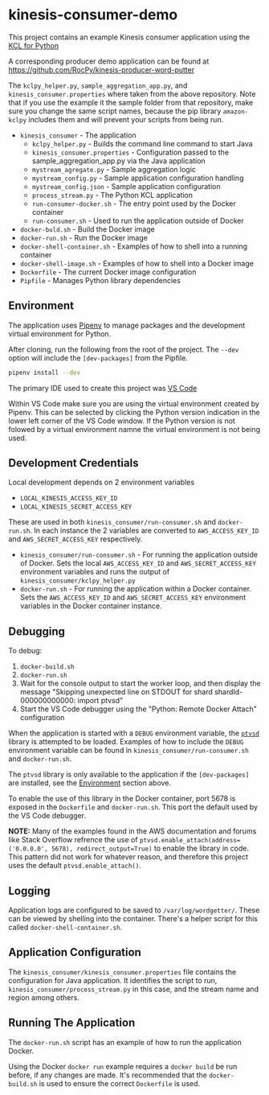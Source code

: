 # kinesis-consumer-demo

This project contains an example Kinesis consumer application using the [KCL for Python](https://github.com/awslabs/amazon-kinesis-client-python) 

A corresponding producer demo application can be found at https://github.com/RocPy/kinesis-producer-word-putter

The `kclpy_helper.py`, `sample_aggregation_app.py`, and `kinesis_consumer.properties` where taken from the above repository. Note that if you use the example it the sample folder from that repository, make sure you change the same script names, because the pip library `amazon-kclpy` includes them and will prevent your scripts from being run.

- `kinesis_consumer` - The application
    - `kclpy_helper.py` - Builds the command line command to start Java
    - `kinesis_consumer.properties` - Configuration passed to the sample_aggregation_app.py via the Java application
    - `mystream_agregate.py` - Sample aggregation logic
    - `mystream_config.py` - Sample application configuration handling
    - `mystream_config.json` - Sample application configuration
    - `process_stream.py` - The Python KCL application
    - `run-consumer-docker.sh` - The entry point used by the Docker container
    - `run-consumer.sh` - Used to run the application outside of Docker 
- `docker-buld.sh` - Build the Docker image
- `docker-run.sh` - Run the Docker image 
- `docker-shell-container.sh` - Examples of how to shell into a running container
- `docker-shell-image.sh` - Examples of how to shell into a Docker image
- `Dockerfile` - The current Docker image configuration
- `Pipfile` - Manages Python library dependencies


## Environment

The application uses [Pipenv](https://github.com/pypa/pipenv) to manage packages and the development virtual environment for Python.

After cloning, run the following from the root of the project. The `--dev` option will include the `[dev-packages]` from the Pipfile.

```bash
pipenv install --dev
```

The primary IDE used to create this project was [VS Code](https://docs.aws.amazon.com/toolkit-for-vscode/latest/userguide/welcome.html)

Within VS Code make sure you are using the virtual environment created by Pipenv. This can be selected by clicking the Python version indication in the lower left corner of the VS Code window. If the Python version is not folowed by a virtual environment namne the virtual environment is not being used. 

## Development Credentials

Local development depends on 2 environment variables
- `LOCAL_KINESIS_ACCESS_KEY_ID`
- `LOCAL_KINESIS_SECRET_ACCESS_KEY`

These are used in both `kinesis_consumer/run-consumer.sh` and `docker-run.sh`. In each instance the 2 variables are converted to `AWS_ACCESS_KEY_ID` and `AWS_SECRET_ACCESS_KEY` respectively. 
- `kinesis_consumer/run-consumer.sh` - For running the application outside of Docker. Sets the local `AWS_ACCESS_KEY_ID` and `AWS_SECRET_ACCESS_KEY` environment variables and runs the output of `kinesis_consumer/kclpy_helper.py`
- `docker-run.sh` - For running the application within a Docker container. Sets the `AWS_ACCESS_KEY_ID` and `AWS_SECRET_ACCESS_KEY` environment variables in the Docker container instance.


## Debugging

To debug:

1. `docker-build.sh` 
1. `docker-run.sh`
1. Wait for the console output to start the worker loop, and then display the message "Skipping unexpected line on STDOUT for shard shardId-000000000000: import ptvsd"
1. Start the VS Code debugger using the "Python: Remote Docker Attach" configuration

When the application is started with a `DEBUG` environment variable, the [`ptvsd`](https://github.com/microsoft/ptvsd) library is attempted to be loaded. Examples of how to include the `DEBUG` environment variable can be found in `kinesis_consumer/run-consumer.sh` and `docker-run.sh`.

The `ptvsd` library is only available to the application if the `[dev-packages]` are installed, see the [Environment](#environment) section above.  

To enable the use of this library in the Docker container, port 5678 is exposed in the `Dockerfile` and `docker-run.sh`. This port the default used by the VS Code debugger.

**NOTE:** Many of the examples found in the AWS documentation and forums like Stack Overflow refrence the use of `ptvsd.enable_attach(address=('0.0.0.0', 5678), redirect_output=True)` to enable the library in code. This pattern did not work for whatever reason, and therefore this project uses the default `ptvsd.enable_attach()`.


## Logging

Application logs are configured to be saved to `/var/log/wordgetter/`. These can be viewed by shelling into the container. There's a helper script for this called `docker-shell-container.sh`.


## Application Configuration

The `kinesis_consumer/kinesis_consumer.properties` file contains the configuration for Java application. It identifies the script to run, `kinesis_consumer/process_stream.py` in this case, and the stream name and region among others.


## Running The Application

The `docker-run.sh` script has an example of how to run the application Docker. 

Using the Docker `docker run` example requires a `docker build` be run before, if any changes are made. It's recommended that the `docker-build.sh` is used to ensure the correct `Dockerfile` is used. 
